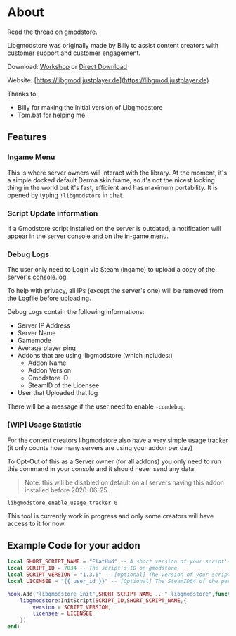 # About

Read the [thread](https://www.gmodstore.com/community/threads/4465-libgmodstore) on gmodstore.

Libgmodstore was originally made by Billy to assist content creators with customer support and customer engagement.

Download: [Workshop](https://steamcommunity.com/sharedfiles/filedetails/?id=2118049526) or [Direct Download](https://github.com/JustPlayerDE/libgmodstore/archive/master.zip)

Website: [https://libgmod.justplayer.de](https://libgmod.justplayer.de)

Thanks to:

* Billy for making the initial version of Libgmodstore
* Tom.bat for helping me

## Features

### Ingame Menu

This is where server owners will interact with the library. At the moment, it's a simple docked default Derma skin frame, so it's not the nicest looking thing in the world but it's fast, efficient and has maximum portability. It is opened by typing `!libgmodstore` in chat.

### Script Update information

If a Gmodstore script installed on the server is outdated, a notification will appear in the server console and on the in-game menu.

### Debug Logs

The user only need to Login via Steam (ingame) to upload a copy of the server's console.log.

To help with privacy, all IPs (except the server's one) will be removed from the Logfile before uploading.

Debug Logs contain the following informations:

* Server IP Address
* Server Name
* Gamemode
* Average player ping
* Addons that are using libgmodstore (which includes:)
  * Addon Name
  * Addon Version
  * Gmodstore ID
  * SteamID of the Licensee
* User that Uploaded that log

There will be a message if the user need to enable `-condebug`.

### [WIP] Usage Statistic

For the content creators libgmodstore also have a very simple usage tracker (it only counts how many servers are using your addon per day)

To Opt-Out of this as a Server owner (for all addons) you only need to run this command in your console and it should never send any data:

> Note: this will be disabled on default on all servers having this addon installed before 2020-06-25.

`libgmodstore_enable_usage_tracker 0`

This tool is currently work in progress and only some creators will have access to it for now.

## Example Code for your addon

```lua
local SHORT_SCRIPT_NAME = "FlatHud" -- A short version of your script's name to identify it
local SCRIPT_ID = 7034 -- The script's ID on gmodstore
local SCRIPT_VERSION = "1.3.6" -- [Optional] The version of your script. You don't have to use the update notification feature, so you can remove it from libgmodstore:InitScript if you want to
local LICENSEE = "{{ user_id }}" -- [Optional] The SteamID64 of the person who bought the script. They will have access to debug logs, update notifications, etc. If you do not supply this, superadmins (:IsSuperAdmin()) will have permission instead.

hook.Add("libgmodstore_init",SHORT_SCRIPT_NAME .. "_libgmodstore",function()
    libgmodstore:InitScript(SCRIPT_ID,SHORT_SCRIPT_NAME,{
        version = SCRIPT_VERSION,
        licensee = LICENSEE
    })
end)
```
